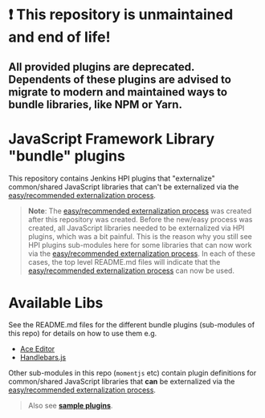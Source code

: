 # ❗ This repository is unmaintained and end of life!
<h2>
    All provided plugins are deprecated. <br>
    Dependents of these plugins are advised to migrate to modern and maintained ways to bundle libraries, like NPM or Yarn.
</h2>

# JavaScript Framework Library "bundle" plugins

This repository contains Jenkins HPI plugins that "externalize" common/shared JavaScript libraries
that can't be externalized via the [easy/recommended externalization process].

> __Note__: The [easy/recommended externalization process] was created after this repository was created.
> Before the new/easy process was created, all JavaScript libraries needed to be externalized via HPI plugins, which was a bit painful.
> This is the reason why you still see HPI plugins sub-modules here for some libraries that can now work via the
> [easy/recommended externalization process]. In each of these cases, the top level README.md files will indicate
> that the [easy/recommended externalization process] can now be used.

# Available Libs
See the README.md files for the different bundle plugins (sub-modules of this repo) for details on how to use them
e.g. 

* [Ace Editor](https://github.com/jenkinsci/js-libs/tree/master/ace-editor)  
* [Handlebars.js](https://github.com/jenkinsci/js-libs/tree/master/handlebars)
  
Other sub-modules in this repo (`momentjs` etc) contain plugin definitions for common/shared JavaScript libraries
that __can__ be externalized via the [easy/recommended externalization process].

> Also see __[sample plugins](https://github.com/jenkinsci/js-samples)__. 

[jenkins-js-modules]: https://github.com/tfennelly/jenkins-js-modules
[easy/recommended externalization process]: https://github.com/jenkinsci/js-samples/blob/master/step-04-externalize-libs/HOW-IT-WORKS.md#configure-node-build-to-externalize-dependencies
